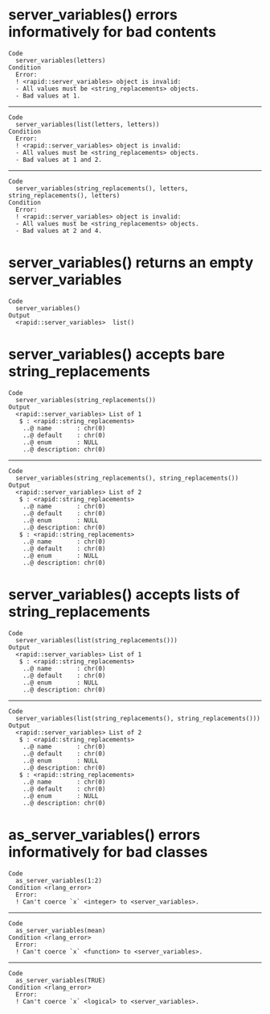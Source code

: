 # server_variables() errors informatively for bad contents

    Code
      server_variables(letters)
    Condition
      Error:
      ! <rapid::server_variables> object is invalid:
      - All values must be <string_replacements> objects.
      - Bad values at 1.

---

    Code
      server_variables(list(letters, letters))
    Condition
      Error:
      ! <rapid::server_variables> object is invalid:
      - All values must be <string_replacements> objects.
      - Bad values at 1 and 2.

---

    Code
      server_variables(string_replacements(), letters, string_replacements(), letters)
    Condition
      Error:
      ! <rapid::server_variables> object is invalid:
      - All values must be <string_replacements> objects.
      - Bad values at 2 and 4.

# server_variables() returns an empty server_variables

    Code
      server_variables()
    Output
      <rapid::server_variables>  list()

# server_variables() accepts bare string_replacements

    Code
      server_variables(string_replacements())
    Output
      <rapid::server_variables> List of 1
       $ : <rapid::string_replacements>
        ..@ name       : chr(0) 
        ..@ default    : chr(0) 
        ..@ enum       : NULL
        ..@ description: chr(0) 

---

    Code
      server_variables(string_replacements(), string_replacements())
    Output
      <rapid::server_variables> List of 2
       $ : <rapid::string_replacements>
        ..@ name       : chr(0) 
        ..@ default    : chr(0) 
        ..@ enum       : NULL
        ..@ description: chr(0) 
       $ : <rapid::string_replacements>
        ..@ name       : chr(0) 
        ..@ default    : chr(0) 
        ..@ enum       : NULL
        ..@ description: chr(0) 

# server_variables() accepts lists of string_replacements

    Code
      server_variables(list(string_replacements()))
    Output
      <rapid::server_variables> List of 1
       $ : <rapid::string_replacements>
        ..@ name       : chr(0) 
        ..@ default    : chr(0) 
        ..@ enum       : NULL
        ..@ description: chr(0) 

---

    Code
      server_variables(list(string_replacements(), string_replacements()))
    Output
      <rapid::server_variables> List of 2
       $ : <rapid::string_replacements>
        ..@ name       : chr(0) 
        ..@ default    : chr(0) 
        ..@ enum       : NULL
        ..@ description: chr(0) 
       $ : <rapid::string_replacements>
        ..@ name       : chr(0) 
        ..@ default    : chr(0) 
        ..@ enum       : NULL
        ..@ description: chr(0) 

# as_server_variables() errors informatively for bad classes

    Code
      as_server_variables(1:2)
    Condition <rlang_error>
      Error:
      ! Can't coerce `x` <integer> to <server_variables>.

---

    Code
      as_server_variables(mean)
    Condition <rlang_error>
      Error:
      ! Can't coerce `x` <function> to <server_variables>.

---

    Code
      as_server_variables(TRUE)
    Condition <rlang_error>
      Error:
      ! Can't coerce `x` <logical> to <server_variables>.

